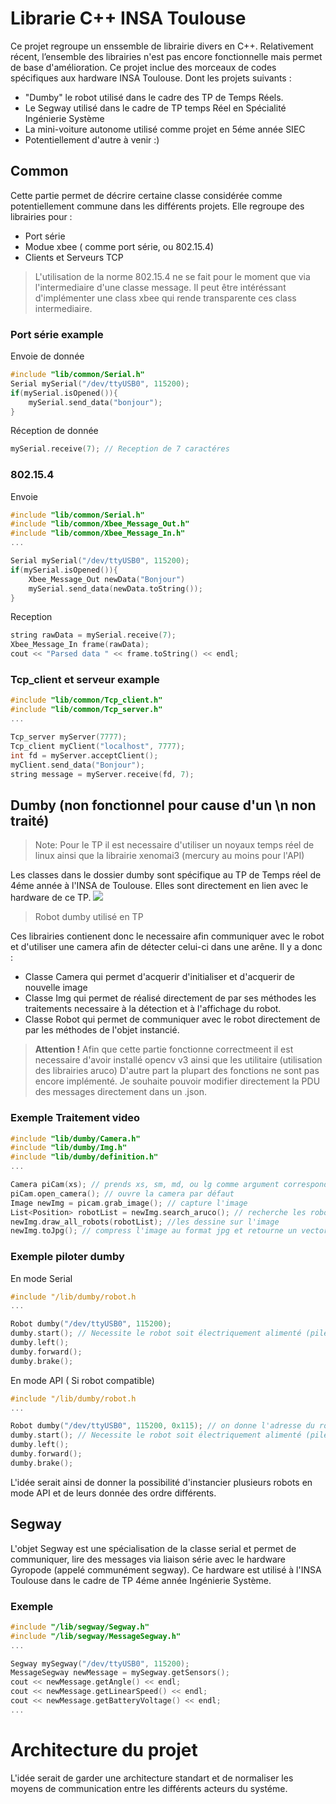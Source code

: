 # Librarie C++ INSA Toulouse
Ce projet regroupe un enssemble de librairie divers en C++. Relativement récent, l’ensemble des librairies n'est pas encore fonctionnelle mais permet de base d'amélioration. Ce projet inclue des morceaux de codes spécifiques aux hardware INSA Toulouse. Dont les projets suivants : 
- "Dumby" le robot utilisé dans le cadre des TP de Temps Réels.
- Le Segway utilisé dans le cadre de TP temps Réel en Spécialité Ingénierie Système
- La mini-voiture autonome utilisé comme projet en 5éme année SIEC
- Potentiellement d'autre à venir :)

## Common

Cette partie permet de décrire certaine classe considérée comme potentiellement commune dans les différents projets. Elle regroupe des librairies pour :
* Port série
*  Modue xbee ( comme port série, ou 802.15.4)
* Clients et Serveurs TCP

>L'utilisation de la norme 802.15.4 ne se fait pour le moment que via l'intermediaire d'une classe message. Il peut être intéréssant d'implémenter une class xbee qui rende transparente ces class intermediaire.

### Port série example
Envoie de donnée
```cpp
#include "lib/common/Serial.h"
Serial mySerial("/dev/ttyUSB0", 115200);
if(mySerial.isOpened()){
	mySerial.send_data("bonjour");
}
```
Réception de donnée
```C
mySerial.receive(7); // Reception de 7 caractéres 
```

### 802.15.4
Envoie
```cpp
#include "lib/common/Serial.h"
#include "lib/common/Xbee_Message_Out.h"
#include "lib/common/Xbee_Message_In.h"
...

Serial mySerial("/dev/ttyUSB0", 115200);
if(mySerial.isOpened()){
	Xbee_Message_Out newData("Bonjour")
	mySerial.send_data(newData.toString());
}
```
Reception
```cpp
string rawData = mySerial.receive(7);
Xbee_Message_In frame(rawData);
cout << "Parsed data " << frame.toString() << endl;
```

### Tcp_client et serveur example
```cpp
#include "lib/common/Tcp_client.h"
#include "lib/common/Tcp_server.h"
...

Tcp_server myServer(7777);
Tcp_client myClient("localhost", 7777);
int fd = myServer.acceptClient();
myClient.send_data("Bonjour");
string message = myServer.receive(fd, 7);
```

## Dumby (non fonctionnel pour cause d'un \n non traité)
>Note:  Pour le TP il est necessaire d'utiliser un noyaux temps réel de linux ainsi que la librairie xenomai3 (mercury au moins pour l'API)

Les classes dans le dossier dumby sont spécifique au TP de Temps réel de 4éme année à l'INSA de Toulouse. Elles sont directement en lien avec le hardware de ce TP.
![](http://gei.insa-toulouse.fr/_contents-images/ametys-internal%253Asites/dgei/ametys-internal%253Acontents/controle-robot-article/_metadata/content/_data/mini-robot-stm32.PNG_416x453)
> Robot dumby utilisé en TP

Ces librairies contienent donc le necessaire afin communiquer avec le robot et d'utiliser une camera afin de détecter celui-ci dans une arêne. 
Il y a donc : 
* Classe Camera qui permet d'acquerir d'initialiser et d'acquerir de nouvelle image
* Classe Img qui permet de réalisé directement de par ses méthodes les traitements necessaire à la détection et à l'affichage du robot.
* Classe Robot qui permet de communiquer avec le robot directement de par les méthodes de l'objet instancié. 

> **Attention !** Afin que cette partie fonctionne correctmeent il est necessaire d'avoir installé opencv v3 ainsi que les utilitaire (utilisation des librairies aruco)
> D'autre part la plupart des fonctions ne sont pas encore implémenté. Je souhaite pouvoir modifier directement la PDU des messages directement dans un .json.

### Exemple Traitement video
```cpp
#include "lib/dumby/Camera.h"
#include "lib/dumby/Img.h"
#include "lib/dumby/definition.h"
...

Camera piCam(xs); // prends xs, sm, md, ou lg comme argument correspond à la taille de l'image
piCam.open_camera(); // ouvre la camera par défaut
Image newImg = picam.grab_image(); // capture l'image
List<Position> robotList = newImg.search_aruco(); // recherche les robots (avec un shiled aruco ici)
newImg.draw_all_robots(robotList); //les dessine sur l'image
newImg.toJpg(); // compress l'image au format jpg et retourne un vector<unsigned char>
```
### Exemple piloter dumby
En mode Serial
```cpp
#include "/lib/dumby/robot.h
...

Robot dumby("/dev/ttyUSB0", 115200);
dumby.start(); // Necessite le robot soit électriquement alimenté (pile + bouton appuyé) 
dumby.left(); 
dumby.forward();
dumby.brake();
```

En mode API ( Si robot compatible)

```cpp
#include "/lib/dumby/robot.h
...

Robot dumby("/dev/ttyUSB0", 115200, 0x115); // on donne l'adresse du robot
dumby.start(); // Necessite le robot soit électriquement alimenté (pile + bouton appuyé) 
dumby.left(); 
dumby.forward();
dumby.brake();
```
L'idée serait ainsi de donner la possibilité d'instancier plusieurs robots en mode API et de leurs donnée des ordre différents.

## Segway

L'objet Segway est une spécialisation de la classe serial et permet de communiquer, lire des messages via liaison série avec le hardware Gyropode (appelé communément segway). Ce hardware est utilisé à l'INSA Toulouse dans le cadre de TP 4éme année Ingénierie Système.

### Exemple 

```cpp
#include "/lib/segway/Segway.h"
#include "/lib/segway/MessageSegway.h"
...

Segway mySegway("/dev/ttyUSB0", 115200);
MessageSegway newMessage = mySegway.getSensors();
cout << newMessage.getAngle() << endl;
cout << newMessage.getLinearSpeed() << endl;
cout << newMessage.getBatteryVoltage() << endl;
...
```

# Architecture du projet

L'idée serait de garder une architecture standart et de normaliser les moyens de communication entre les différents
acteurs du systéme.

